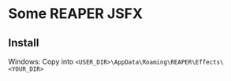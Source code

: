 # Some REAPER JSFX

## Install

Windows: Copy into `<USER_DIR>\AppData\Roaming\REAPER\Effects\<YOUR_DIR>`
